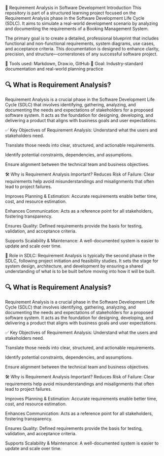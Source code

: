 📘 Requirement Analysis in Software Development
Introduction
This repository is part of a structured learning project focused on the Requirement Analysis phase in the Software Development Life Cycle (SDLC). It aims to simulate a real-world development scenario by analyzing and documenting the requirements of a Booking Management System.

The primary goal is to create a detailed, professional blueprint that includes functional and non-functional requirements, system diagrams, use cases, and acceptance criteria. This documentation is designed to enhance clarity, precision, and structure—cornerstones of any successful software project.

🔧 Tools used: Markdown, Draw.io, GitHub
📍 Goal: Industry-standard documentation and real-world planning practice

## 🔍 What is Requirement Analysis?
Requirement Analysis is a crucial phase in the Software Development Life Cycle (SDLC) that involves identifying, gathering, analyzing, and documenting the needs and expectations of stakeholders for a proposed software system. It acts as the foundation for designing, developing, and delivering a product that aligns with business goals and user expectations.

✅ Key Objectives of Requirement Analysis:
Understand what the users and stakeholders need.

Translate those needs into clear, structured, and actionable requirements.

Identify potential constraints, dependencies, and assumptions.

Ensure alignment between the technical team and business objectives.

🛠 Why is Requirement Analysis Important?
Reduces Risk of Failure: Clear requirements help avoid misunderstandings and misalignments that often lead to project failures.

Improves Planning & Estimation: Accurate requirements enable better time, cost, and resource estimation.

Enhances Communication: Acts as a reference point for all stakeholders, fostering transparency.

Ensures Quality: Defined requirements provide the basis for testing, validation, and acceptance criteria.

Supports Scalability & Maintenance: A well-documented system is easier to update and scale over time.

🧩 Role in SDLC:
Requirement Analysis is typically the second phase in the SDLC, following project initiation and feasibility studies. It sets the stage for system design, architecture, and development by ensuring a shared understanding of what is to be built before moving into how it will be built.

## 🔍 What is Requirement Analysis?
Requirement Analysis is a crucial phase in the Software Development Life Cycle (SDLC) that involves identifying, gathering, analyzing, and documenting the needs and expectations of stakeholders for a proposed software system. It acts as the foundation for designing, developing, and delivering a product that aligns with business goals and user expectations.

✅ Key Objectives of Requirement Analysis:
Understand what the users and stakeholders need.

Translate those needs into clear, structured, and actionable requirements.

Identify potential constraints, dependencies, and assumptions.

Ensure alignment between the technical team and business objectives.

🛠 Why is Requirement Analysis Important?
Reduces Risk of Failure: Clear requirements help avoid misunderstandings and misalignments that often lead to project failures.

Improves Planning & Estimation: Accurate requirements enable better time, cost, and resource estimation.

Enhances Communication: Acts as a reference point for all stakeholders, fostering transparency.

Ensures Quality: Defined requirements provide the basis for testing, validation, and acceptance criteria.

Supports Scalability & Maintenance: A well-documented system is easier to update and scale over time.